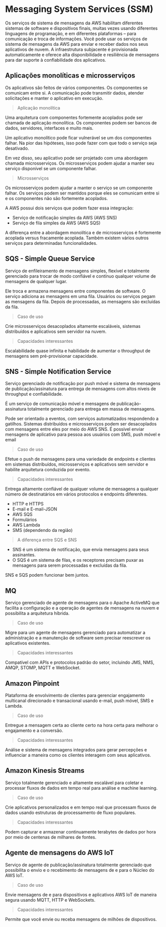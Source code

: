 # Messaging System Services (SSM)

Os serviços de sistema de mensagens da AWS habilitam diferentes sistemas de software e dispositivos finais, muitas vezes usando diferentes linguagens de programação, e em diferentes plataformas – para comunicação e troca de informações. Você pode usar os serviços de sistema de mensagens da AWS para enviar e receber dados nos seus aplicativos de nuvem. A infraestrutura subjacente é provisionada automaticamente e oferece alta disponibilidade e resiliência de mensagens para dar suporte à confiabilidade dos aplicativos.

## Aplicações monolíticas e microsserviços

Os aplicativos são feitos de vários componentes. Os componentes se comunicam entre si. A comunicação pode transmitir dados, atender solicitações e manter o aplicativo em execução.

> Aplicação monolítica

Uma arquitetura com componentes fortemente acoplados pode ser chamada de aplicação monolítica. Os componentes podem ser bancos de dados, servidores, interfaces e muito mais.

Um aplicativo monolítico pode ficar vulnerável se um dos componentes falhar. Na pior das hipóteses, isso pode fazer com que todo o serviço seja desativado.

Em vez disso, seu aplicativo pode ser projetado com uma abordagem chamada microsserviços. Os microsserviços podem ajudar a manter seu serviço disponível se um componente falhar.

> Microsserviços

Os microsserviços podem ajudar a manter o serviço se um componente falhar. Os serviços podem ser mantidos porque eles se comunicam entre si e os componentes não são fortemente acoplados.

A AWS possui dois serviços que podem fazer essa integração:

- Serviço de notificação simples da AWS (AWS SNS)
- Serviço de fila simples da AWS (AWS SQS)

A diferença entre a abordagem monolítica e de microsserviços é fortemente acoplada versus fracamente acoplada. Também existem vários outros serviços para determinadas funcionalidades.

## SQS - Simple Queue Service

Serviço de enfileiramento de mensagens simples, flexível e totalmente gerenciado para trocar de modo confiável e contínuo qualquer volume de mensagens de qualquer lugar.

Ele troca e armazena mensagens entre componentes de software. O serviço adiciona as mensagens em uma fila. Usuários ou serviços pegam as mensagens da fila. Depois de processadas, as mensagens são excluídas da fila.

> Caso de uso

Crie microsserviços desacoplados altamente escaláveis, sistemas distribuídos e aplicativos sem servidor na nuvem.

> Capacidades interessantes

Escalabilidade quase infinita e habilidade de aumentar o throughput de mensagens sem pré-provisionar capacidade.

## SNS - Simple Notification Service

Serviço gerenciado de notificação por push móvel e sistema de mensagens de publicação/assinatura para entrega de mensagens com altos níveis de throughput e confiabilidade.

É um serviço de comunicação móvel e mensagens de publicação-assinatura totalmente gerenciado para entrega em massa de mensagens.

Pode ser orientado a eventos, com serviços automatizados respondendo a gatilhos. Sistemas distribuídos e microsserviços podem ser desacoplados com mensagens entre eles por meio do AWS SNS. É possível enviar mensagens de aplicativo para pessoa aos usuários com SMS, push móvel e email

> Caso de uso

Efetue o push de mensagens para uma variedade de endpoints e clientes em sistemas distribuídos, microsserviços e aplicativos sem servidor e habilite arquitetura conduzida por evento.

> Capacidades interessantes

Entrega altamente confiável de qualquer volume de mensagens a qualquer número de destinatários em vários protocolos e endpoints diferentes.

- HTTP e HTTPS
- E-mail e E-mail-JSON
- AWS SQS
- Formulários
- AWS Lambda
- SMS (dependendo da região)

> A diferença entre SQS e SNS

- SNS é um sistema de notificação, que envia mensagens para seus assinantes.
- O SQS é um sistema de filas, e os receptores precisam puxar as mensagens para serem processadas e excluídas da fila.

SNS e SQS podem funcionar bem juntos.

## MQ

Serviço gerenciado de agente de mensagens para o Apache ActiveMQ que facilita a configuração e a operação de agentes de mensagens na nuvem e possibilita a arquitetura híbrida.

> Caso de uso

Migre para um agente de mensagens gerenciado para automatizar a administração e a manutenção de software sem precisar reescrever os aplicativos existentes.

> Capacidades interessantes

Compatível com APIs e protocolos padrão do setor, incluindo JMS, NMS, AMQP, STOMP, MQTT e WebSocket.

## Amazon Pinpoint

Plataforma de envolvimento de clientes para gerenciar engajamento multicanal direcionado e transacional usando e-mail, push móvel, SMS e Lambda.

> Caso de uso

Entregue a mensagem certa ao cliente certo na hora certa para melhorar o engajamento e a conversão.

> Capacidades interessantes

Análise e sistema de mensagens integrados para gerar percepções e influenciar a maneira como os clientes interagem com seus aplicativos.

## Amazon Kinesis Streams 

Serviço totalmente gerenciado e altamente escalável para coletar e processar fluxos de dados em tempo real para análise e machine learning.

> Caso de uso

Crie aplicativos personalizados e em tempo real que processam fluxos de dados usando estruturas de processamento de fluxo populares.

> Capacidades interessantes

Podem capturar e armazenar continuamente terabytes de dados por hora por meio de centenas de milhares de fontes.

## Agente de mensagens do AWS IoT

Serviço de agente de publicação/assinatura totalmente gerenciado que possibilita o envio e o recebimento de mensagens de e para o Núcleo do AWS IoT.

> Caso de uso

Envie mensagens de e para dispositivos e aplicativos AWS IoT de maneira segura usando MQTT, HTTP e WebSockets.

> Capacidades interessantes

Permite que você envie ou receba mensagens de milhões de dispositivos.

